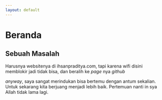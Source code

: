 ```yaml
---
layout: default
---
```


# Beranda

## Sebuah Masalah
Harusnya websitenya di ihsanpraditya.com, tapi karena wifi disini memblokir jadi tidak bisa, dan beralih ke *page* nya *github*

*anyway*, saya sangat merindukan bisa bertemu dengan antum sekalian. Untuk sekarang kita berjuang menjadi lebih baik. Pertemuan nanti in sya Allah tidak lama lagi.